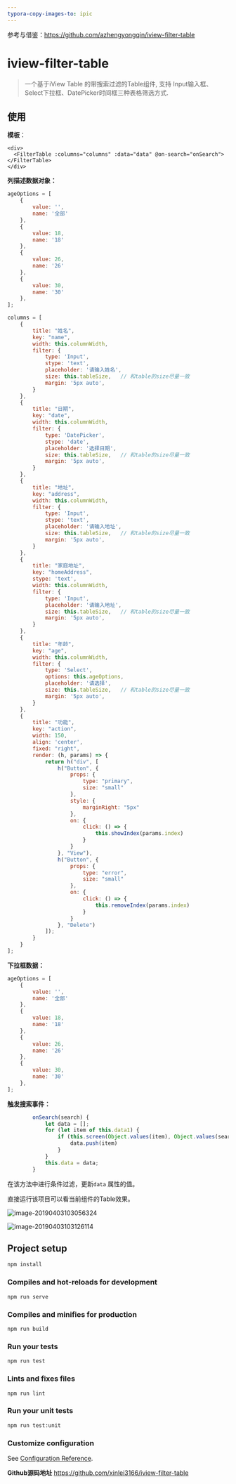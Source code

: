 ```yaml
---
typora-copy-images-to: ipic
---
```


参考与借鉴：<https://github.com/azhengyongqin/iview-filter-table>

# iview-filter-table

> 一个基于iView Table 的带搜索过滤的Table组件, 支持 Input输入框、Select下拉框、DatePicker时间框三种表格筛选方式.

## 使用

**模板**：

```vue
<div>
  <FilterTable :columns="columns" :data="data" @on-search="onSearch"></FilterTable>
</div>
```

**列描述数据对象：**

```js
ageOptions = [
    {
        value: '',
        name: '全部'
    },
    {
        value: 18,
        name: '18'
    },
    {
        value: 26,
        name: '26'
    },
    {
        value: 30,
        name: '30'
    },
];

columns = [
    {
        title: "姓名",
        key: "name",
        width: this.columnWidth,
        filter: {
            type: 'Input',
            stype: 'text',
            placeholder: '请输入姓名',
            size: this.tableSize,	// 和table的size尽量一致
            margin: '5px auto',
        }
    },
    {
        title: "日期",
        key: "date",
        width: this.columnWidth,
        filter: {
            type: 'DatePicker',
            stype: 'date',
            placeholder: '选择日期',
            size: this.tableSize,	// 和table的size尽量一致
            margin: '5px auto',
        }
    },
    {
        title: "地址",
        key: "address",
        width: this.columnWidth,
        filter: {
            type: 'Input',
            stype: 'text',
            placeholder: '请输入地址',
            size: this.tableSize,	// 和table的size尽量一致
            margin: '5px auto',
        }
    },
    {
        title: "家庭地址",
        key: "homeAddress",
        stype: 'text',
        width: this.columnWidth,
        filter: {
            type: 'Input',
            placeholder: '请输入地址',
            size: this.tableSize,	// 和table的size尽量一致
            margin: '5px auto',
        }
    },
    {
        title: "年龄",
        key: "age",
        width: this.columnWidth,
        filter: {
            type: 'Select',
            options: this.ageOptions,
            placeholder: '请选择',
            size: this.tableSize,	// 和table的size尽量一致
            margin: '5px auto',
        }
    },
    {
        title: "功能",
        key: "action",
        width: 150,
        align: 'center',
        fixed: "right",
        render: (h, params) => {
            return h("div", [
                h("Button", {
                    props: {
                        type: "primary",
                        size: "small"
                    },
                    style: {
                        marginRight: "5px"
                    },
                    on: {
                        click: () => {
                            this.showIndex(params.index)
                        }
                    }
                }, "View"),
                h("Button", {
                    props: {
                        type: "error",
                        size: "small"
                    },
                    on: {
                        click: () => {
                            this.removeIndex(params.index)
                        }
                    }
                }, "Delete")
            ]);
        }
    }
];

```

**下拉框数据：**

```js
ageOptions = [
    {
        value: '',
        name: '全部'
    },
    {
        value: 18,
        name: '18'
    },
    {
        value: 26,
        name: '26'
    },
    {
        value: 30,
        name: '30'
    },
];
```

**触发搜索事件：**

```js
        onSearch(search) {
            let data = [];
            for (let item of this.data1) {
                if (this.screen(Object.values(item), Object.values(search))) {
                    data.push(item)
                }
            }
            this.data = data;
        }
```

在该方法中进行条件过滤，更新`data` 属性的值。

直接运行该项目可以看当前组件的Table效果。

![image-20190403103056324](https://ws3.sinaimg.cn/large/006tKfTcly1g1p8yrk8ywj31lo0u0467.jpg)

![image-20190403103126114](https://ws1.sinaimg.cn/large/006tKfTcly1g1p8yx3385j32dk0f0mza.jpg)



## Project setup

```
npm install
```

### Compiles and hot-reloads for development
```
npm run serve
```

### Compiles and minifies for production
```
npm run build
```

### Run your tests
```
npm run test
```

### Lints and fixes files
```
npm run lint
```

### Run your unit tests
```
npm run test:unit
```

### Customize configuration
See [Configuration Reference](https://cli.vuejs.org/config/).

**Github源码地址** <https://github.com/xinlei3166/iview-filter-table>

